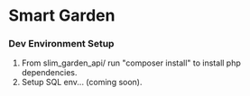 # Smart Garden

### Dev Environment Setup

1. From slim_garden_api/ run "composer install" to install php dependencies.
2. Setup SQL env... (coming soon). 
